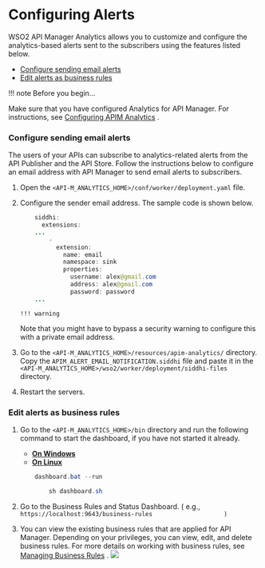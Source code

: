 # Configuring Alerts

WSO2 API Manager Analytics allows you to customize and configure the analytics-based alerts sent to the subscribers using the features listed below.

-   [Configure sending email alerts](#ConfiguringAlerts-Configuresendingemailalerts)
-   [Edit alerts as business rules](#ConfiguringAlerts-Editalertsasbusinessrules)

!!! note
Before you begin...

Make sure that you have configured Analytics for API Manager. For instructions, see [Configuring APIM Analytics](_Configuring_APIM_Analytics_) .


### Configure sending email alerts

The users of your APIs can subscribe to analytics-related alerts from the API Publisher and the API Store. Follow the instructions below to configure an email address with API Manager to send email alerts to subscribers.

1.  Open the `<API-M_ANALYTICS_HOME>/conf/worker/deployment.yaml` file.
2.  Configure the sender email address. The sample code is shown below.

    ``` java
        siddhi:
          extensions:
        ...
            -
              extension:
                name: email
                namespace: sink
                properties:
                  username: alex@gmail.com
                  address: alex@gmail.com
                  password: password 
        ...
    ```

        !!! warning
    Note that you might have to bypass a security warning to configure this with a private email address.


3.  Go to the `<API-M_ANALYTICS_HOME>/resources/apim-analytics/` directory. Copy the `APIM_ALERT_EMAIL_NOTIFICATION.siddhi` file and paste it in the `<API-M_ANALYTICS_HOME>/wso2/worker/deployment/siddhi-files` directory.
4.  Restart the servers.

### Edit alerts as business rules

1.  Go to the `<API-M_ANALYTICS_HOME>/bin` directory and run the following command to start the dashboard, if you have not started it already.

    -   [**On Windows**](#cab702f4a75a4df0b4740e2f4490ec33)
    -   [**On Linux**](#941b07699f2d4cf79b96b0e1728ef57c)

    ``` java
        dashboard.bat --run
    ```

    ``` java
            sh dashboard.sh
    ```

2.  Go to the Business Rules and Status Dashboard. ( e.g., `https://localhost:9643/business-rules                    )         `
3.  You can view the existing business rules that are applied for API Manager. Depending on your privileges, you can view, edit, and delete business rules.
    For more details on working with business rules, see [Managing Business Rules](https://docs.wso2.com/display/SP430/Managing+Business+Rules) .
    ![](/assets/attachments/103335144/103335145.png)
